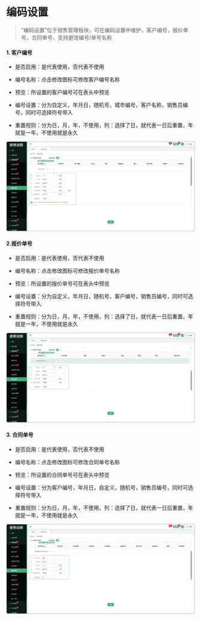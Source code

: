 # 编码设置

> "编码设置"位于销售管理板块，可在编码设置中维护，客户编号，报价单号，合同单号，支持更改编号/单号名称

#### 1. 客户编号
* 是否启用：是代表使用，否代表不使用

* 编号名称：点击修改图标可修改客户编号名称

* 预览：所设置的客户编号可在表头中预览

* 编号设置：分为自定义，年月日，随机号，城市编号，客户名称，销售员编号，同时可选择符号带入

* 重置规则：分为日，月，年，不使用，列：选择了日，就代表一日后重置，年就是一年，不使用就是永久

![如图所示](../file/xs-bmsz1.png)






#### 2.报价单号

* 是否启用：是代表使用，否代表不使用

* 编号名称：点击修改图标可修改报价单号名称

* 预览：所设置的报价单号可在表头中预览

* 编号设置：分为自定义，年月日，随机号，客户编号，销售员编号，同时可选择符号带入

* 重置规则：分为日，月，年，不使用，列：选择了日，就代表一日后重置，年就是一年，不使用就是永久

![如图所示](../file/xs-bmsz2.png)








#### 3. 合同单号

* 是否启用：是代表使用，否代表不使用

* 编号名称：点击修改图标可修改合同单号名称

* 预览：所设置的合同单号可在表头中预览

* 编号设置：分为客户编号，年月日，自定义，随机号，销售员编号，同时可选择符号带入

* 重置规则：分为日，月，年，不使用，列：选择了日，就代表一日后重置，年就是一年，不使用就是永久

![如图所示](../file/xs-bmsz3.png)
